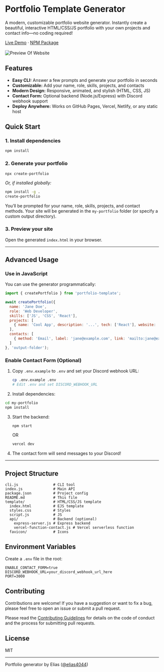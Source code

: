 # Portfolio Template Generator
A modern, customizable portfolio website generator. Instantly create a beautiful, interactive HTML/CSS/JS portfolio with your own projects and contact info—no coding required!

[Live Demo](https://elias4044.vercel.app/) · [NPM Package](https://www.npmjs.com/package/@elias4044/portfolio-template)
<br>
<br>
![Preview Of Website](https://elias4044.vercel.app/assets/preview.png)

## Features
- **Easy CLI:** Answer a few prompts and generate your portfolio in seconds
- **Customizable:** Add your name, role, skills, projects, and contacts
- **Modern Design:** Responsive, animated, and stylish (HTML, CSS, JS)
- **Contact Form:** Optional backend (Node.js/Express) with Discord webhook support
- **Deploy Anywhere:** Works on GitHub Pages, Vercel, Netlify, or any static host

## Quick Start

### 1. Install dependencies
```sh
npm install
```

### 2. Generate your portfolio
```sh
npx create-portfolio
```
_Or, if installed globally:_
```sh
npm install -g .
create-portfolio
```

You’ll be prompted for your name, role, skills, projects, and contact methods. Your site will be generated in the `my-portfolio` folder (or specify a custom output directory).

### 3. Preview your site
Open the generated `index.html` in your browser.

---

## Advanced Usage

### Use in JavaScript
You can use the generator programmatically:
```js
import { createPortfolio } from 'portfolio-template';

await createPortfolio({
  name: 'Jane Doe',
  role: 'Web Developer',
  skills: ['JS', 'CSS', 'React'],
  projects: [
    { name: 'Cool App', description: '...', tech: ['React'], website: '...', github: '...' }
  ],
  contacts: [
    { method: 'Email', label: 'jane@example.com', link: 'mailto:jane@example.com' }
  ]
}, 'output-folder');
```

### Enable Contact Form (Optional)
1. Copy `.env.example` to `.env` and set your Discord webhook URL:
   ```sh
   cp .env.example .env
   # Edit .env and set DISCORD_WEBHOOK_URL
   ```
2. Install dependencies:
  ```sh
  cd my-portfolio
  npm install
  ```

3. Start the backend:
   ```sh
   npm start
   ```
   OR

   ```sh
   vercel dev
   ```
3. The contact form will send messages to your Discord!

---

## Project Structure
```
cli.js                # CLI tool
index.js              # Main API
package.json          # Project config
README.md             # This file
template/             # HTML/CSS/JS template
  index.html          # EJS template
  styles.css          # Styles
  script.js           # JS
  api/                # Backend (optional)
    express-server.js # Express backend
    vercel-function-contact.js # Vercel serverless function
  favicon/            # Icons
```
## Environment Variables
Create a `.env` file in the root:
```
ENABLE_CONTACT_FORM=true
DISCORD_WEBHOOK_URL=your_discord_webhook_url_here
PORT=3000
```

## Contributing
Contributions are welcome! If you have a suggestion or want to fix a bug, please feel free to open an issue or submit a pull request.

Please read the [Contributing Guidelines](https://github.com/elias4044/portfolio-template/blob/main/.github/CONTRIBUTING.md) for details on the code of conduct and the process for submitting pull requests.

## License
MIT

---
Portfolio generator by Elias ([@elias4044](https://github.com/elias4044))

